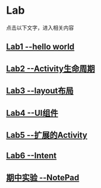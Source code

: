 # Lab
点击以下文字，进入相关内容  
## [Lab1 --hello world](https://github.com/Sev7nzy/Lab/tree/master/Lab1)     
## [Lab2 --Activity生命周期](https://github.com/Sev7nzy/Lab/tree/master/Lab2)  
## [Lab3 --layout布局](https://github.com/Sev7nzy/Lab/tree/master/Lab3)
## [Lab4 --UI组件](https://github.com/Sev7nzy/Lab/tree/master/Lab4)  
## [Lab5 --扩展的Activity](https://github.com/Sev7nzy/Lab/tree/master/Lab5)
## [Lab6 --Intent](https://github.com/Sev7nzy/Lab/tree/master/Lab6)  
## [期中实验 --NotePad](https://github.com/Sev7nzy/Lab/tree/master/NotePad-master)
